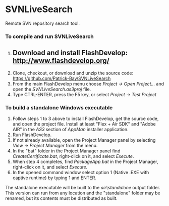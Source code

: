 SVNLiveSearch
=============

Remote SVN repository search tool.

### To compile and run SVNLiveSearch ###

1. Download and install FlashDevelop: http://www.flashdevelop.org/
	- 
2. Clone, checkout, or download and unzip the source code: https://github.com/Patrick-Bay/SVNLiveSearch
3. From the main FlashDevelop menu choose *Project -> Open Project...* and open the *SVNLiveSearch.as3proj* file.
4. Type CTRL-ENTER, press the F5 key, or select *Project -> Test Project*

### To build a standalone Windows executable ###

1. Follow steps 1 to 3 above to install FlashDevelop, get the source code, and open the project file. Install at least "Flex + Air SDK" and "Adobe AIR" in the *AS3* section of *AppMan* installer application.
2. Run FlashDevelop.
3. If not already available, open the Project Manager panel by selecting *View -> Project Manager* from the menu.
4. In the "bat" folder in the Project Manager panel find *CreateCertificate.bat*, right-click on it, and select *Execute*.
5. When step 4 completes, find *PackageApp.bat* in the Project Manager, right-click on it, and select *Execute*.
6. In the opened command window select option 1 (Native .EXE with captive runtime) by typing 1 and ENTER.

The standalone executable will be built to the *air\standalone* output folder. 
This version can run from any location and the "standalone" folder may be renamed, but its contents must be distributed as built.
